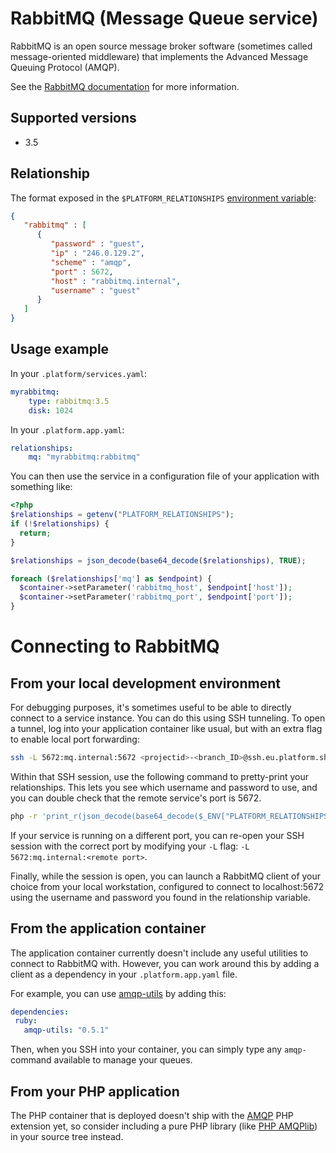 # RabbitMQ (Message Queue service)

RabbitMQ is an open source message broker software (sometimes called message-oriented middleware) that implements the Advanced Message Queuing Protocol (AMQP).

See the [RabbitMQ documentation](http://www.rabbitmq.com/documentation.html) for more information.

## Supported versions

* 3.5

## Relationship

The format exposed in the ``$PLATFORM_RELATIONSHIPS`` [environment variable](/development/variables.md):

```json
{
   "rabbitmq" : [
      {
         "password" : "guest",
         "ip" : "246.0.129.2",
         "scheme" : "amqp",
         "port" : 5672,
         "host" : "rabbitmq.internal",
         "username" : "guest"
      }
   ]
}
```

## Usage example

In your ``.platform/services.yaml``:

```yaml
myrabbitmq:
    type: rabbitmq:3.5
    disk: 1024
```

In your ``.platform.app.yaml``:

```yaml
relationships:
    mq: "myrabbitmq:rabbitmq"
```

You can then use the service in a configuration file of your application with something like:

```php
<?php
$relationships = getenv("PLATFORM_RELATIONSHIPS");
if (!$relationships) {
  return;
}

$relationships = json_decode(base64_decode($relationships), TRUE);

foreach ($relationships['mq'] as $endpoint) {
  $container->setParameter('rabbitmq_host', $endpoint['host']);
  $container->setParameter('rabbitmq_port', $endpoint['port']);
}
```

# Connecting to RabbitMQ

## From your local development environment

For debugging purposes, it's sometimes useful to be able to directly connect to
a service instance. You can do this using SSH tunneling. To open a tunnel, log
into your application container like usual, but with an extra flag to enable
local port forwarding:

```bash
ssh -L 5672:mq.internal:5672 <projectid>-<branch_ID>@ssh.eu.platform.sh
```

Within that SSH session, use the following command to pretty-print your
relationships. This lets you see which username and password to use, and you
can double check that the remote service's port is 5672.

```bash
php -r 'print_r(json_decode(base64_decode($_ENV["PLATFORM_RELATIONSHIPS"])));'
```

If your service is running on a different port, you can re-open your SSH
session with the correct port by modifying your `-L` flag: `-L
5672:mq.internal:<remote port>`.

Finally, while the session is open, you can launch a RabbitMQ client of your
choice from your local workstation, configured to connect to localhost:5672
using the username and password you found in the relationship variable.

## From the application container

The application container currently doesn't include any useful utilities to
connect to RabbitMQ with. However, you can work around this by adding a client
as a dependency in your `.platform.app.yaml` file.

For example, you can use
[amqp-utils](https://github.com/dougbarth/amqp-utils/) by adding this:
 ```yaml
dependencies:
  ruby:
    amqp-utils: "0.5.1"
```

Then, when you SSH into your container, you can simply type any ``amqp-``
command available to manage your queues.

## From your PHP application

The PHP container that is deployed doesn't ship with the
[AMQP](https://pecl.php.net/package/amqp) PHP extension yet, so consider
including a pure PHP library (like
[PHP AMQPlib](https://github.com/videlalvaro/php-amqplib)) in your source tree
instead.
